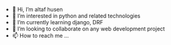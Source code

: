 - 👋 Hi, I’m altaf husen
- 👀 I’m interested in python and related technologies
- 🌱 I’m currently learning django, DRF
- 💞️ I’m looking to collaborate on any web development project
- 📫 How to reach me ...

<!---
altaf171/altaf171 is a ✨ special ✨ repository because its `README.md` (this file) appears on your GitHub profile.
You can click the Preview link to take a look at your changes.
--->
